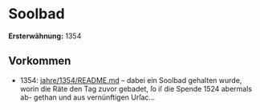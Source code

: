 # Soolbad

**Ersterwähnung:** 1354

## Vorkommen
- 1354: [jahre/1354/README.md](../jahre/1354/README.md) – dabei ein Soolbad gehalten wurde, worin die Räte den
Tag zuvor gebadet, ſo iſ die Spende 1524 abermals ab-
gethan und aus vernünftigen Urſac...
